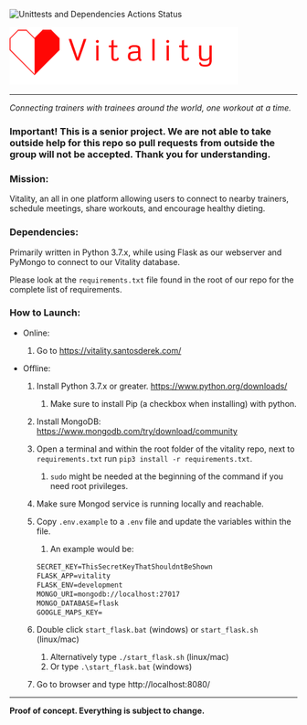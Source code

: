![Unittests and Dependencies Actions Status](https://github.com/santosderek/Vitality/workflows/Unittests-and-Dependencies/badge.svg)

![](vitality/static/images/heartlogo.png)


---

_Connecting trainers with trainees around the world, one workout at a time._

### Important! This is a senior project. We are not able to take outside help for this repo so pull requests from outside the group will not be accepted. Thank you for understanding. 

### Mission: 

Vitality, an all in one platform allowing users to connect to nearby trainers, schedule meetings, share workouts, and encourage healthy dieting. 

### Dependencies: 

Primarily written in Python 3.7.x, while using Flask as our webserver and PyMongo to connect to our Vitality database.

Please look at the `requirements.txt` file found in the root of our repo for the complete list of requirements.

### How to Launch:

- Online:
    
    1. Go to https://vitality.santosderek.com/

- Offline:

    1. Install Python 3.7.x or greater. https://www.python.org/downloads/
    
        1. Make sure to install Pip (a checkbox when installing) with python.
      
    2. Install MongoDB: https://www.mongodb.com/try/download/community
      
    3. Open a terminal and within the root folder of the vitality repo, next to `requirements.txt` run `pip3 install -r requirements.txt`.
    
        1. `sudo` might be needed at the beginning of the command if you need root privileges. 

    4. Make sure Mongod service is running locally and reachable.

    5. Copy `.env.example` to a `.env` file and update the variables within the file.
        
        1. An example would be: 
        
        ```
        SECRET_KEY=ThisSecretKeyThatShouldntBeShown
        FLASK_APP=vitality
        FLASK_ENV=development
        MONGO_URI=mongodb://localhost:27017
        MONGO_DATABASE=flask
        GOOGLE_MAPS_KEY=
        ```

    6. Double click `start_flask.bat` (windows) or `start_flask.sh` (linux/mac)
        1. Alternatively type `./start_flask.sh` (linux/mac)
        2. Or type `.\start_flask.bat` (windows)

    7. Go to browser and type http://localhost:8080/
   

--- 

**Proof of concept. Everything is subject to change.**
